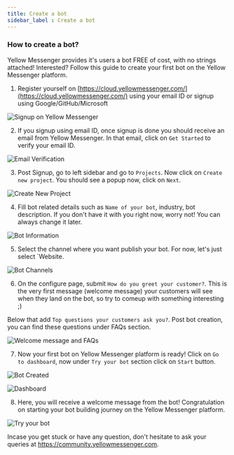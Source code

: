```yaml
---
title: Create a bot
sidebar_label : Create a bot
---
```


### How to create a bot? 

Yellow Messenger provides it's users a bot FREE of cost, with no strings attached! Interested? Follow this guide to create your first bot on the Yellow Messenger platform.

1. Register yourself on [https://cloud.yellowmessenger.com/](https://cloud.yellowmessenger.com/) using your email ID or signup using Google/GitHub/Microsoft

![Signup on Yellow Messenger](https://cdn.yellowmessenger.com/MJ0Yf1TM0ULY1615871791935.png)

2. If you signup using email ID, once signup is done you should receive an email from Yellow Messenger. In that email, click on `Get Started` to verify your email ID.

![Email Verification](https://cdn.yellowmessenger.com/IrlOfhnG4q0T1615871862150.png)

3. Post Signup, go to left sidebar and go to `Projects`. Now click on `Create new project`. You should see a popup now, click on `Next`.

![Create New Project](https://cdn.yellowmessenger.com/5s1I16EvajAu1615871892518.png)

4. Fill bot related details such as `Name of your bot`, industry, bot description. If you don't have it with you right now, worry not! You can always change it later.

![Bot Information](https://cdn.yellowmessenger.com/hikSW5o26P2O1615871943327.png)

5. Select the channel where you want publish your bot. For now, let's just select `Website. 

![Bot Channels](https://cdn.yellowmessenger.com/RGhqDRMNsijr1615871987933.png)

6. On the configure page, submit `How do you greet your customer?`. This is the very first message (welcome message) your customers will see when they land on the bot, so try to comeup with something interesting ;) 

Below that add `Top questions your customers ask you?`. Post bot creation, you can find these questions under FAQs section. 

![Welcome message and FAQs](https://cdn.yellowmessenger.com/8VBINI9eUrZb1615872033880.png)

7. Now your first bot on Yellow Messenger platform is ready! Click on `Go to dashboard`, now under `Try your bot` section click on `Start` button.

![Bot Created](https://cdn.yellowmessenger.com/K8x4bYNocdTo1615872082754.png)

![Dashboard](https://cdn.yellowmessenger.com/Iyl5S3lw9S1Q1615872138341.png)

8. Here, you will receive a welcome message from the bot! Congratulation on starting your bot building journey on the Yellow Messenger platform.

![Try your bot](https://cdn.yellowmessenger.com/Izh8OXnIkAdm1615872173369.png)

Incase you get stuck or have any question, don't hesitate to ask your queries at https://community.yellowmessenger.com.
